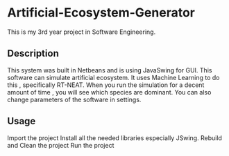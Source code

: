# Artificial-Ecosystem-Generator
This is my 3rd year project in Software Engineering.

## Description
  This system was built in Netbeans and is using JavaSwing for GUI.
  This software can simulate artificial ecosystem.
  It uses Machine Learning to do this , specifically RT-NEAT.
  When you run the simulation for a decent amount of time , you will see which species are dominant.
  You can also change parameters of the software in settings.


## Usage
  Import the project
  Install all the needed libraries especially JSwing.
  Rebuild and Clean the project
  Run the project
  
 
